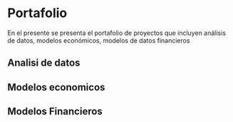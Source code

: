 # Portafolio
En el presente se presenta el portafolio de proyectos que incluyen análisis de datos, modelos económicos, modelos de datos financieros
## Analisi de datos
## Modelos economicos
## Modelos Financieros
